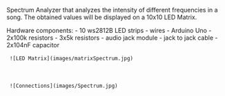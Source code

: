 Spectrum Analyzer that analyzes the intensity of different frequencies in a song. The obtained values will be displayed on a 10x10 LED Matrix. 

Hardware components:
    - 10  ws2812B LED strips
    - wires
    - Arduino Uno
    - 2x100k resistors
    - 3x5k resistors
    - audio jack module
    - jack to jack cable
    - 2x104nF capacitor
    
     ![LED Matrix](images/matrixSpectrum.jpg)
     
     
     
     ![Connections](images/Spectrum.jpg)
    
